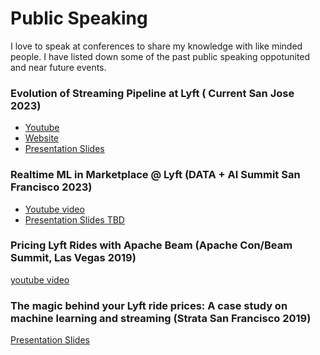 # Public Speaking

I love to speak at conferences to share my knowledge with like minded people. I have listed down some of the past public speaking oppotunited and near future events.


### Evolution of Streaming Pipeline at Lyft ( Current San Jose 2023)
- [Youtube](https://www.confluent.io/events/current/2023/evolution-of-streaming-pipeline-at-lyft/)
- [Website](https://www.confluent.io/events/current/2023/evolution-of-streaming-pipeline-at-lyft/)
- [Presentation Slides](https://www.slideshare.net/slideshow/evolution-of-streaming-pipeline-at-lyft/262726387)

### Realtime ML in Marketplace @ Lyft (DATA + AI Summit San Francisco 2023)
- [Youtube video](https://www.youtube.com/watch?v=-t5Dt6Gbw90)
- [Presentation Slides TBD]()


### Pricing Lyft Rides with Apache Beam (Apache Con/Beam Summit, Las Vegas 2019)
[youtube video](https://www.youtube.com/watch?v=D_NA-LY1xP0)

### The magic behind your Lyft ride prices: A case study on machine learning and streaming (Strata San Francisco 2019)
[Presentation Slides](https://docs.google.com/presentation/d/1MskxMXJnCKCpmWXS3-S_TPZ0Qqs1YB6N/edit?usp=sharing&ouid=103849271438793450736&rtpof=true&sd=true)
